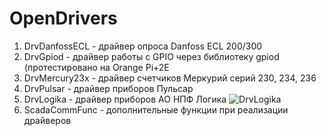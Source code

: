 # OpenDrivers

1. DrvDanfossECL  - драйвер опроса Danfoss ECL 200/300
2. DrvGpiod       - драйвер работы с GPIO через библиотеку gpiod (протестировано на Orange Pi+2E
3. DrvMercury23x  - драйвер счетчиков Меркурий серий 230, 234, 236
4. DrvPulsar      - драйвер приборов Пульсар
5. DrvLogika      - драйвер приборов АО НПФ Логика ![DrvLogika](https://img.shields.io/github/downloads/Manjey73/OpenDrivers/DrvLogika_6.4.1.4/total)
6. ScadaCommFunc  - дополнительные функции при реализации драйверов
